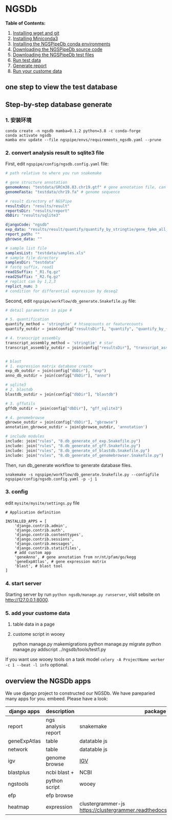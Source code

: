 # NGSDb

__Table of Contents:__

1. [Installing wget and git](#BasicLinux)
2. [Installing Miniconda3](#Miniconda)
3. [Installing the NGSPipeDb conda environments](#NGSPipeDbEnv)
4. [Downloading the NGSPipeDb source code](#NGSPipeDbSource)
5. [Downloading the NGSPipeDb test files](#Testdata)
6. [Run test data](#RunTest)
7. [Generate report](#Report)
8. [Run your custome data](#RunRawdata)


## one step to view the test database

## Step-by-step database generate <a name="Step-by-Step-Database"></a>

### 1. 安装环境 <a name="DatabaseRequirement"></a>

```shell
conda create -n ngsdb mamba=0.1.2 python=3.8 -c conda-forge
conda activate ngsdb
mamba env update --file ngspipe/envs/requirements_ngsdb.yaml --prune
```

### 2. convert analysis result to sqlite3 file <a name="Table2Sqlite3"></a>

First, edit `ngspipe/config/ngsdb.config.yaml` file:

```yaml
# path relative to where you run snakemake

# gene structure annotation
genomeAnno: "testdata/GRCm38.83.chr19.gtf" # gene annotation file, can be gtf or gff
genomeFasta: "testdata/chr19.fa" # genome sequence

# result directory of NGSPipe
resultsDir: "results/result"
reportsDir: "results/report"
dbDir: "results/sqlite3"

djangoCode: "ngsdb"
exp_data: "results/result/quantify/quantify_by_stringtie/gene_fpkm_all_samples.tsv"
report_path: ""
gbrowse_data: ""

# sample list file
samplesList: "testdata/samples.xls"
# sample file directory
samplesDir: "testdata"
# fastq suffix, read1
read1Suffix: "_R1.fq.gz"
read2Suffix: "_R2.fq.gz"
# replict can by 1,2,3
replict_num: 3
# condition for differential expression by deseq2
```

Second, edit `ngspipe/workflow/db_generate.Snakefile.py` file:

```python
# detail parameters in pipe #

# 5. quantification
quantify_method = 'stringtie' # htseqcounts or featurecounts
quantify_outdir = join(config["resultsDir"], "quantify", "quantify_by_{}".format(quantify_method))

# 4. transcript assembly
transcript_assembly_method = 'stringtie' # star
transcript_assembly_outdir = join(config["resultsDir"], "transcript_assembly", "transcript_assembly_by_{}".format(transcript_assembly_method))


# blast
# 1. expression matrix database create
exp_db_outdir = join(config["dbDir"], "exp")
anno_db_outdir = join(config["dbDir"], "anno")

# sqlite3
# 2. blastdb
blastdb_outdir = join(config["dbDir"], "blastdb")

# 3. gffutils
gffdb_outdir = join(config["dbDir"], "gff_sqlite3")

# 4. genomebrowse
gbrowse_outdir = join(config["dbDir"], "gbrowse")
annotation_gbrowse_outdir = join(gbrowse_outdir, 'annotation')

# include modules
include: join("rules", "8.db_generate_of_exp.Snakefile.py")
include: join("rules", "8.db_generate_of_gff.Snakefile.py")
include: join("rules", "8.db_generate_of_blastdb.Snakefile.py")
include: join("rules", "8.db_generate_of_genomebrowser.Snakefile.py")
```

Then, run db_generate workflow to generate database files.

    snakemake -s ngspipe/workflow/db_generate.Snakefile.py --configfile ngspipe/config/ngsdb.config.yaml -p -j 1


### 3. config <a name="DatabaseConfig"></a>

edit `mysite/mysite/settings.py` file

```shell
# Application definition

INSTALLED_APPS = [
    'django.contrib.admin',
    'django.contrib.auth',
    'django.contrib.contenttypes',
    'django.contrib.sessions',
    'django.contrib.messages',
    'django.contrib.staticfiles',
    # add custom app
    'geneAnno', # gene annotation from nr/nt/pfam/go/kegg
    'geneExpAtlas', # gene expression matrix
    'blast', # blast tool
]
```

### 4. start server <a name="RunServer"></a>

Starting server by run `python ngsdb/manage.py runserver`, visit sebsite on http://127.0.0.1:8000.


### 5. add your custome data

1. table data in a page
2. custome script in wooey

    python manage.py makemigrations
    python manage.py migrate
    python manage.py addscript ../ngsdb/tools/test1.py


If you want use wooey tools on a task model `celery -A ProjectName worker -c 1 --beat -l info` optional.

## overview the NGSDb apps

We use django project to constructed our NGSDb. We have pareparied many apps for you. embeed. Please have a look:

django apps | description | package
---- | ----------- | -------
report | ngs analysis report   | snakemake
geneExpAtlas | table | datatable js
network      | table | datatable js
igv          | genome browse | [IGV](https://github.com/igvteam/igv.js/wiki)
blastplus    | ncbi blast +  | NCBI
ngstools     | python script         | wooey
efp          | efp browse    |
heatmap      | expression    | clustergrammer-js https://clustergrammer.readthedocs.io/clustergrammer_js.html
